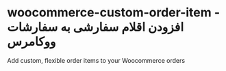 # woocommerce-custom-order-item - افزودن اقلام سفارشی به سفارشات ووکامرس
Add custom, flexible order items to your Woocommerce orders
